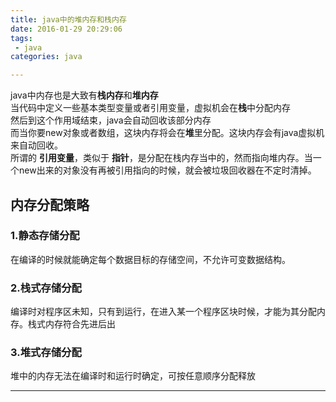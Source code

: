 ```yaml
---
title: java中的堆内存和栈内存
date: 2016-01-29 20:29:06
tags: 
 - java
categories: java

---
```


java中内存也是大致有**栈内存**和**堆内存**  
当代码中定义一些基本类型变量或者引用变量，虚拟机会在**栈**中分配内存  
然后到这个作用域结束，java会自动回收该部分内存  
而当你要new对象或者数组，这块内存将会在**堆**里分配。这块内存会有java虚拟机来自动回收。  
所谓的 **引用变量**，类似于 **指针**，是分配在栈内存当中的，然而指向堆内存。当一个new出来的对象没有再被引用指向的时候，就会被垃圾回收器在不定时清掉。

## 内存分配策略

### 1.静态存储分配
在编译的时候就能确定每个数据目标的存储空间，不允许可变数据结构。
### 2.栈式存储分配
编译时对程序区未知，只有到运行，在进入某一个程序区块时候，才能为其分配内存。栈式内存符合先进后出
### 3.堆式存储分配
堆中的内存无法在编译时和运行时确定，可按任意顺序分配释放


---


